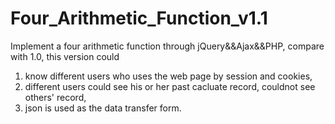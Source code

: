 # Four_Arithmetic_Function_v1.1
Implement a four arithmetic function through jQuery&amp;&amp;Ajax&amp;&PHP, compare with 1.0, this version could
1. know different users who uses the web page by session and cookies,
2. different users could see his or her past cacluate record, couldnot see others' record,
3. json is used as the data transfer form.
